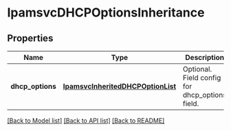 # IpamsvcDHCPOptionsInheritance

## Properties
Name | Type | Description | Notes
------------ | ------------- | ------------- | -------------
**dhcp_options** | [**IpamsvcInheritedDHCPOptionList**](IpamsvcInheritedDHCPOptionList.md) | Optional. Field config for dhcp_options field. | [optional] 

[[Back to Model list]](../README.md#documentation-for-models) [[Back to API list]](../README.md#documentation-for-api-endpoints) [[Back to README]](../README.md)


